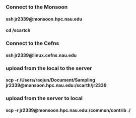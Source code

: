 <h3>Connect to the Monsoon
<h4>ssh jr2339@monsoon.hpc.nau.edu
<h4> cd /scartch


<h3>Connect to the Cefns
<h4>ssh jr2339@linux.cefns.nau.edu


<h3>upload from the local to the server
<h4>scp -r /Users/raojun/Document/Sampling       jr2339@monsoon.hpc.nau.edu:/scarth/jr2339

<h3>upload from the server to local
<h4>scp -r jr2339@monsoon.hpc.nau.edu:/common/contrib   ./

